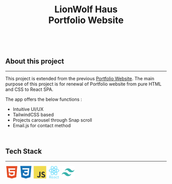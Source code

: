 <br><br>

# **<div align="center">LionWolf Haus<br>Portfolio Website<br><br></div>**

<br>

## **About this project**
----

This project is extended from the previous [Portfolio Website](https://github.com/RyanWoolf/Portfolio_Website).  The main purpose of this project is for renewal of Portfolio website from pure HTML and CSS to React SPA.

The app offers the below functions :

  - Intuitive UI/UX
  - TailwindCSS based
  - Projects carousel through Snap scroll
  - Email.js for contact method

  
<br>

## **Tech Stack**
----  
<div>
<img style="width:40px" src="./scr/assets/icons/../../../src/assets/icons/skills/languages/HTML.png">
<img style="width:40px" src="./scr/assets/icons/../../../src/assets/icons/skills/languages/CSS.png">
<img style="width:40px" src="./scr/assets/icons/../../../src/assets/icons/skills/languages/Javascript.png">
<img style="width:40px" src="./scr/assets/icons/../../../src/assets/icons/skills/libraries/React.png">
<img style="width:40px" src="./scr/assets/icons/../../../src/assets/icons/skills/libraries/TailwindCSS.png">


